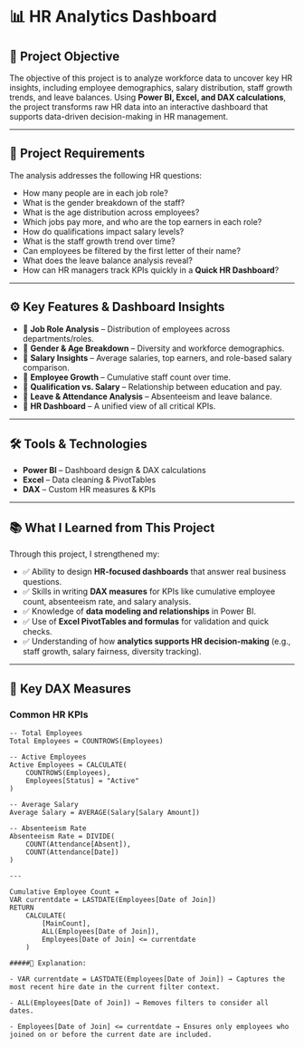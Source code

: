 # 📊 HR Analytics Dashboard

## 🎯 Project Objective
The objective of this project is to analyze workforce data to uncover key HR insights, including employee demographics, salary distribution, staff growth trends, and leave balances. Using **Power BI, Excel, and DAX calculations**, the project transforms raw HR data into an interactive dashboard that supports data-driven decision-making in HR management.

---

## 📌 Project Requirements
The analysis addresses the following HR questions:
- How many people are in each job role?
- What is the gender breakdown of the staff?
- What is the age distribution across employees?
- Which jobs pay more, and who are the top earners in each role?
- How do qualifications impact salary levels?
- What is the staff growth trend over time?
- Can employees be filtered by the first letter of their name?
- What does the leave balance analysis reveal?
- How can HR managers track KPIs quickly in a **Quick HR Dashboard**?

---

## ⚙️ Key Features & Dashboard Insights
- 📌 **Job Role Analysis** – Distribution of employees across departments/roles.
- 📌 **Gender & Age Breakdown** – Diversity and workforce demographics.
- 📌 **Salary Insights** – Average salaries, top earners, and role-based salary comparison.
- 📌 **Employee Growth** – Cumulative staff count over time.
- 📌 **Qualification vs. Salary** – Relationship between education and pay.
- 📌 **Leave & Attendance Analysis** – Absenteeism and leave balance.
- 📌 **HR Dashboard** – A unified view of all critical KPIs.

---

## 🛠️ Tools & Technologies
- **Power BI** – Dashboard design & DAX calculations
- **Excel** – Data cleaning & PivotTables
- **DAX** – Custom HR measures & KPIs

---

## 📚 What I Learned from This Project
Through this project, I strengthened my:
- ✅ Ability to design **HR-focused dashboards** that answer real business questions.
- ✅ Skills in writing **DAX measures** for KPIs like cumulative employee count, absenteeism rate, and salary analysis.
- ✅ Knowledge of **data modeling and relationships** in Power BI.
- ✅ Use of **Excel PivotTables and formulas** for validation and quick checks.
- ✅ Understanding of how **analytics supports HR decision-making** (e.g., staff growth, salary fairness, diversity tracking).

---

## 🧮 Key DAX Measures

### Common HR KPIs
``` DAX
-- Total Employees
Total Employees = COUNTROWS(Employees)

-- Active Employees
Active Employees = CALCULATE(
    COUNTROWS(Employees),
    Employees[Status] = "Active"
)

-- Average Salary
Average Salary = AVERAGE(Salary[Salary Amount])

-- Absenteeism Rate
Absenteeism Rate = DIVIDE(
    COUNT(Attendance[Absent]),
    COUNT(Attendance[Date])
)

---

Cumulative Employee Count =
VAR currentdate = LASTDATE(Employees[Date of Join])
RETURN
    CALCULATE(
        [MainCount],
        ALL(Employees[Date of Join]),
        Employees[Date of Join] <= currentdate
    )

#####📌 Explanation:

- VAR currentdate = LASTDATE(Employees[Date of Join]) → Captures the most recent hire date in the current filter context.

- ALL(Employees[Date of Join]) → Removes filters to consider all dates.

- Employees[Date of Join] <= currentdate → Ensures only employees who joined on or before the current date are included.

